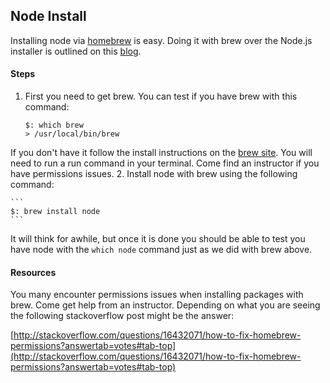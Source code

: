 ## Node Install
Installing node via [homebrew](http://brew.sh/) is easy. Doing it with brew over the Node.js installer is outlined on this [blog](http://blog.teamtreehouse.com/install-node-js-npm-mac).

#### Steps
1. First you need to get brew. You can test if you have brew with this command:

	```
	$: which brew
	> /usr/local/bin/brew
	```
If you don't have it follow the install instructions on the [brew site](http://brew.sh/). You will need to run a run command in your terminal. Come find an instructor if you have permissions issues. 
2. Install node with brew using the following command:

	```
	$: brew install node
	```
It will think for awhile, but once it is done you should be able to test you have node with the `which node` command just as we did with brew above.

#### Resources
You many encounter permissions issues when installing packages with brew. Come get help from an instructor. Depending on what you are seeing the following stackoverflow post might be the answer:

[http://stackoverflow.com/questions/16432071/how-to-fix-homebrew-permissions?answertab=votes#tab-top](http://stackoverflow.com/questions/16432071/how-to-fix-homebrew-permissions?answertab=votes#tab-top)